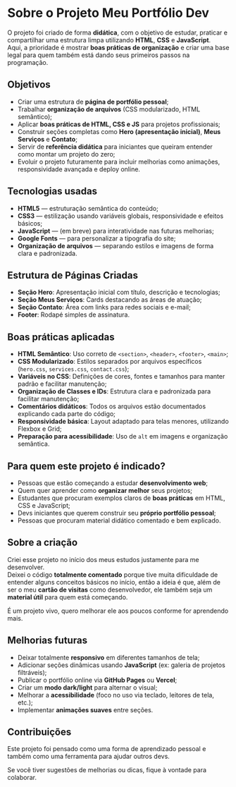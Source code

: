 # Sobre o Projeto Meu Portfólio Dev

O projeto foi criado de forma **didática**, com o objetivo de estudar, praticar e compartilhar uma estrutura limpa utilizando **HTML**, **CSS** e **JavaScript**.  
Aqui, a prioridade é mostrar **boas práticas de organização** e criar uma base legal para quem também está dando seus primeiros passos na programação.

## Objetivos

- Criar uma estrutura de **página de portfólio pessoal**;
- Trabalhar **organização de arquivos** (CSS modularizado, HTML semântico);
- Aplicar **boas práticas de HTML, CSS e JS** para projetos profissionais;
- Construir seções completas como **Hero (apresentação inicial)**, **Meus Serviços** e **Contato**;
- Servir de **referência didática** para iniciantes que queiram entender como montar um projeto do zero;
- Evoluir o projeto futuramente para incluir melhorias como animações, responsividade avançada e deploy online.

## Tecnologias usadas

- **HTML5** — estruturação semântica do conteúdo;
- **CSS3** — estilização usando variáveis globais, responsividade e efeitos básicos;
- **JavaScript** — (em breve) para interatividade nas futuras melhorias;
- **Google Fonts** — para personalizar a tipografia do site;
- **Organização de arquivos** — separando estilos e imagens de forma clara e padronizada.

## Estrutura de Páginas Criadas

- **Seção Hero**: Apresentação inicial com título, descrição e tecnologias;
- **Seção Meus Serviços**: Cards destacando as áreas de atuação;
- **Seção Contato**: Área com links para redes sociais e e-mail;
- **Footer**: Rodapé simples de assinatura.

## Boas práticas aplicadas

- **HTML Semântico**: Uso correto de `<section>`, `<header>`, `<footer>`, `<main>`;
- **CSS Modularizado**: Estilos separados por arquivos específicos (`hero.css`, `services.css`, `contact.css`);
- **Variáveis no CSS**: Definições de cores, fontes e tamanhos para manter padrão e facilitar manutenção;
- **Organização de Classes e IDs**: Estrutura clara e padronizada para facilitar manutenção;
- **Comentários didáticos**: Todos os arquivos estão documentados explicando cada parte do código;
- **Responsividade básica**: Layout adaptado para telas menores, utilizando Flexbox e Grid;
- **Preparação para acessibilidade**: Uso de `alt` em imagens e organização semântica.

## Para quem este projeto é indicado?

- Pessoas que estão começando a estudar **desenvolvimento web**;
- Quem quer aprender como **organizar melhor** seus projetos;
- Estudantes que procuram exemplos claros de **boas práticas** em HTML, CSS e JavaScript;
- Devs iniciantes que querem construir seu **próprio portfólio pessoal**;
- Pessoas que procuram material didático comentado e bem explicado.

## Sobre a criação

Criei esse projeto no início dos meus estudos justamente para me desenvolver.  
Deixei o código **totalmente comentado** porque tive muita dificuldade de entender alguns conceitos básicos no início, então a ideia é que, além de ser o meu **cartão de visitas** como desenvolvedor, ele também seja um **material útil** para quem está começando.

É um projeto vivo, quero melhorar ele aos poucos conforme for aprendendo mais.

## Melhorias futuras

- Deixar totalmente **responsivo** em diferentes tamanhos de tela;
- Adicionar seções dinâmicas usando **JavaScript** (ex: galeria de projetos filtráveis);
- Publicar o portfólio online via **GitHub Pages** ou **Vercel**;
- Criar um **modo dark/light** para alternar o visual;
- Melhorar a **acessibilidade** (foco no uso via teclado, leitores de tela, etc.);
- Implementar **animações suaves** entre seções.

## Contribuições

Este projeto foi pensado como uma forma de aprendizado pessoal e também como uma ferramenta para ajudar outros devs.

Se você tiver sugestões de melhorias ou dicas, fique à vontade para colaborar.  
